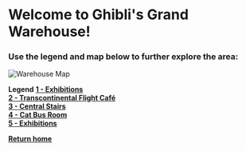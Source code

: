 # Welcome to Ghibli's Grand Warehouse!
### Use the legend and map below to further explore the area:

![Warehouse Map](warehouse-map.png)

**Legend**
**[1 - Exhibitions]()**
<br>
**[2 - Transcontinental Flight Café]()**
<br>
**[3 - Central Stairs]()**
<br>
**[4 - Cat Bus Room]()**
<br>
**[5 - Exhibitions]()**
<br>

**[Return home](https://github.com/mollyjones2023/ghibli-simulacrum/tree/main#readme)**
